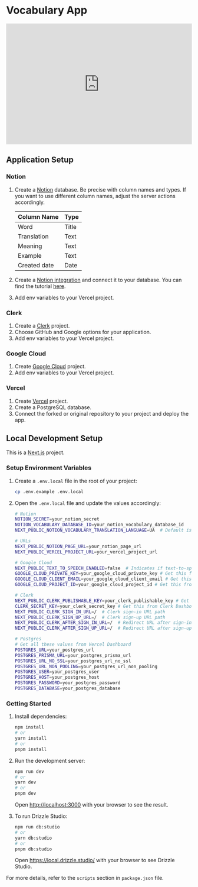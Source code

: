 # Vocabulary App

<div style="padding:64.9% 0 0 0;position:relative;"><iframe src="https://player.vimeo.com/video/958484606?badge=0&amp;autopause=0&amp;player_id=0&amp;app_id=58479" frameborder="0" allow="autoplay; fullscreen; picture-in-picture; clipboard-write" style="position:absolute;top:0;left:0;width:100%;height:100%;" title="Vocabulary App Demo"></iframe></div><script src="https://player.vimeo.com/api/player.js"></script>

## Application Setup

### Notion

1. Create a [Notion](https://www.notion.so/) database. Be precise with column names and types. If you want to use different column names, adjust the server actions accordingly.

   | Column Name  | Type  |
   | ------------ | ----- |
   | Word         | Title |
   | Translation  | Text  |
   | Meaning      | Text  |
   | Example      | Text  |
   | Created date | Date  |

2. Create a [Notion integration](https://www.notion.so/my-integrations) and connect it to your database. You can find the tutorial [here](https://developers.notion.com/docs/create-a-notion-integration).
3. Add env variables to your Vercel project.

### Clerk

1. Create a [Clerk](https://clerk.com/) project.
2. Choose GitHub and Google options for your application.
3. Add env variables to your Vercel project.

### Google Cloud

1. Create [Google Cloud](https://cloud.google.com/?hl=en) project.
2. Add env variables to your Vercel project.

### Vercel

1. Create [Vercel](https://vercel.com/) project.
2. Create a PostgreSQL database.
3. Connect the forked or original repository to your project and deploy the app.

## Local Development Setup

This is a [Next.js](https://nextjs.org/) project.

### Setup Environment Variables

1. Create a `.env.local` file in the root of your project:
   ```bash
   cp .env.example .env.local
   ```
2. Open the `.env.local` file and update the values accordingly:

   ```bash
   # Notion
   NOTION_SECRET=your_notion_secret
   NOTION_VOCABULARY_DATABASE_ID=your_notion_vocabulary_database_id
   NEXT_PUBLIC_NOTION_VOCABULARY_TRANSLATION_LANGUAGE=UA  # Default is set to Ukrainian

   # URLs
   NEXT_PUBLIC_NOTION_PAGE_URL=your_notion_page_url
   NEXT_PUBLIC_VERCEL_PROJECT_URL=your_vercel_project_url

   # Google Cloud
   NEXT_PUBLIC_TEXT_TO_SPEECH_ENABLED=false  # Indicates if text-to-speech is enabled (true/false)
   GOOGLE_CLOUD_PRIVATE_KEY=your_google_cloud_private_key # Get this from Google Cloud Dashboard
   GOOGLE_CLOUD_CLIENT_EMAIL=your_google_cloud_client_email # Get this from Google Cloud Dashboard
   GOOGLE_CLOUD_PROJECT_ID=your_google_cloud_project_id # Get this from Google Cloud Dashboard

   # Clerk
   NEXT_PUBLIC_CLERK_PUBLISHABLE_KEY=your_clerk_publishable_key # Get this from Clerk Dashboard
   CLERK_SECRET_KEY=your_clerk_secret_key # Get this from Clerk Dashboard
   NEXT_PUBLIC_CLERK_SIGN_IN_URL=/  # Clerk sign-in URL path
   NEXT_PUBLIC_CLERK_SIGN_UP_URL=/  # Clerk sign-up URL path
   NEXT_PUBLIC_CLERK_AFTER_SIGN_IN_URL=/  # Redirect URL after sign-in
   NEXT_PUBLIC_CLERK_AFTER_SIGN_UP_URL=/  # Redirect URL after sign-up

   # Postgres
   # Get all these values from Vercel Dashboard
   POSTGRES_URL=your_postgres_url
   POSTGRES_PRISMA_URL=your_postgres_prisma_url
   POSTGRES_URL_NO_SSL=your_postgres_url_no_ssl
   POSTGRES_URL_NON_POOLING=your_postgres_url_non_pooling
   POSTGRES_USER=your_postgres_user
   POSTGRES_HOST=your_postgres_host
   POSTGRES_PASSWORD=your_postgres_password
   POSTGRES_DATABASE=your_postgres_database
   ```

### Getting Started

1. Install dependencies:

   ```bash
   npm install
   # or
   yarn install
   # or
   pnpm install
   ```

2. Run the development server:

   ```bash
   npm run dev
   # or
   yarn dev
   # or
   pnpm dev
   ```

   Open [http://localhost:3000](http://localhost:3000) with your browser to see the result.

3. To run Drizzle Studio:

   ```bash
   npm run db:studio
   # or
   yarn db:studio
   # or
   pnpm db:studio
   ```

   Open https://local.drizzle.studio/ with your browser to see Drizzle Studio.

For more details, refer to the `scripts` section in `package.json` file.
